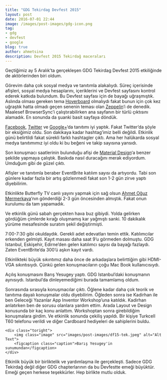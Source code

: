 ```yaml
---
title: "GDG Tekirdag Devfest 2015"
layout: post
date: 2016-07-01 22:44
image: /images/post-images/gdg-icon.png
tag:
- gdg
- devfest
- google
blog: true
author: ahmetsina
description: Devfest 2015 Tekirdağ maceraları
---
```



Geçtiğimiz ay 5 Aralık’ta gerçekleşen GDG Tekirdag Devfest 2015 etkiliğinde de aktörlerinden biri oldum.

Görevim daha çok sosyal medya ve tanıtımla alakalıydı. Süreç içerisinde afişleri, sosyal medya hesaplarını, içeriklerini ve Devfest sayfasını kontrol ederek katkıda bulundum. Bu Devfest sayfası için de bayağı uğraşmıştık. Aslında olması gereken tema [Hoverboard][1] olmalıydı fakat bunun için çok kez uğraştık hatta olmadı geçen senenin teması olan [Zeppelin][2]‘i de denedik. Maalesef BrowserSync’i çalıştırabilirken ana sayfanın bir türlü çıktısını alamadık. En sonunda da şuanki basit sayfaya döndük.

[Facebook][3], [Twitter][4] ve [Google+][5]‘da tanıtımı iyi yaptık. Fakat Twitter’da şöyle bir eksiğimiz oldu. Son dakikaya kadar hashtag’imiz belli değildi. Etkinlik günü belirtildi fakat sürekli farklı hashtagler çıktı. Ama her halükarda sosyal medya tanıtımımız iyi oldu ki bu beğeni ve takip sayısına yansıdı.

Son konuşmacı saatlerinin bulunduğu afişi de [Material Design][6]‘a benzer şekilde yapmaya çalıştık. Baskıda nasıl duracağını merak ediyordum. Umduğum gibi de güzel çıktı.

Afişler ve tanıtımla beraber EventBrite katılım sayısı da artıyordu. Tabi son günlere kadar fazla bir artış gözlenmedi fakat son 1-2 gün zirve yaptı diyebilirim.

Etkinlikte Butterfly TV canlı yayını yapmak için sağ olsun [Ahmet Oğuz Mermerkaya][7]‘nın gönderdiği 2-3 gün öncesinden almıştık. Fakat onun kurulumu da tam yapamadık.

Ve etkinlik günü sabah gerçekten hava buz gibiydi. Yolda gelirken gördüğüm çimlerde kırağı oluşmamış kar yağmıştı sanki. 10 dakikalık yürüme mesafesinde suratım şekil değiştirmişti.

7:00-7:30 gibi okuldaydık. Gerekli adet edevatları temin ettik. Katılımcılar erkenden gelmişti. Kayıt masası daha saat 9’u görmeden dolmuştu. GDG Istanbul, Eskişehir, Edirne’den gelen katılımcı sayısı da bayağı fazlaydı. Zaten EventBrite’da 300’ü aşkın kayıt vardı.

Etkinlikteki büyük sıkıntımız daha önce de arkadaşlara belirttiğim gibi HDMI-VGA sıkıntısıydı. Çünkü gelen konuşmacıların çoğu Mac Book kullanıcısıydı.

Açılış konuşmasını Barış Yesugey yaptı. GDG Istanbul’daki konuşmanın aynısıydı. Istanbul’da dinleyemediğimi burada tamamlamış oldum.

<div class="side-by-side">
    <div class="toleft">
        <p>Sonrasında sırasıyla konuşmacılar çıktı. Öğlene kadar daha çok teorik ve tanıtıma dayalı konuşmalar oldu diyebilirim. Öğleden sonra ise Kadirhan ile ben Geleceği Yazanlar App Inventor Workshop’una katıldık. Kadirhan anlatırken ben de sorusu olanlara yardım ettim. Arada Layout ve Design konusunda bir kaç konu anlattım. Workshoptan sonra girebildiğim konuşmalara girdim. Ve etkinlik sonunda çekiliş yapıldı. Bir kişiye Turkcell T60 telefonu verildi ve diğer Cardboard hediyeleri de sahiplerini buldu.</p>
    </div>

    <div class="toright">
        <img class="image" src="images/post-images/df15-tek.jpeg" alt="Alt Text">
        <figcaption class="caption">Barış Yesugey'in sunumundan</figcaption>
    </div>
</div>



Etkinlik büyük bir birliktelik ve yardımlaşma ile gerçekleşti. Sadece GDG Tekirdağ değil diğer GDG chapterlarının da bu Devfestte emeği büyüktür. Emeği geçen herkese teşekkürler. Hep birlikte mutlu olduk.

[1]: https://github.com/gdg-x/hoverboard
[2]: https://github.com/gdg-x/zeppelin-grunt
[3]: https://www.facebook.com/gdgtekirdag/?fref=ts
[4]: https://twitter.com/gdgtekirdag
[5]: https://plus.google.com/101591578664230961035
[6]: https://www.google.com/design/spec/material-design/introduction.html
[7]: https://github.com/mekya
